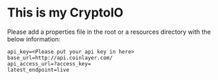 # This is my CryptoIO

Please add a properties file in the root or a resources directory with the below information:

```properties
api_key=<Please put your api key in here>
base_url=http://api.coinlayer.com/
api_access_url=?access_key=
latest_endpoint=live
```